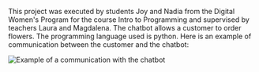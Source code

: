 This project was executed by students Joy and Nadia from the Digital Women's Program for the course Intro to Programming and supervised by teachers Laura and Magdalena.
The chatbot allows a customer to order flowers.
The programming language used is python.
Here is an example of communication between the customer and the chatbot:


![Example of a communication with the chatbot](https://github.com/ReDI-School/Munich-Demo-Day-Spring-2020/blob/master/chatbot-blumen-verkaufer/chtbot.png?raw=true)

